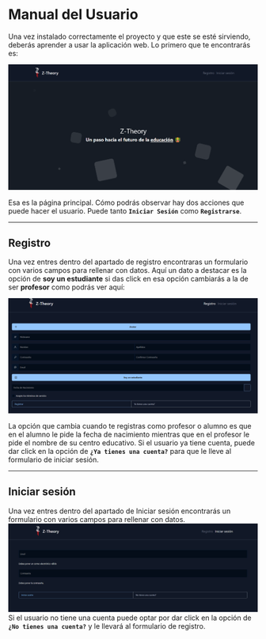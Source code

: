 # Manual del Usuario

Una vez instalado correctamente el proyecto y que este se esté sirviendo, deberás aprender a usar la aplicación web. Lo primero que te encontrarás es:

![Página inicial](../../images/landpage.png)

Esa es la página principal. Cómo podrás observar hay dos acciones que puede hacer el usuario. Puede tanto **```Iniciar Sesión```** como **```Registrarse```**.

---

## Registro 

Una vez entres dentro del apartado de registro encontraras un formulario con varios campos para rellenar con datos.
Aquí un dato a destacar es la opción de **soy un estudiante** si das click en esa opción cambiarás a la de ser **profesor** como podrás ver aquí:

![Registro](../../images/register.gif)


La opción que cambia cuando te registras como profesor o alumno es que en el alumno le pide la fecha de nacimiento mientras que en el profesor le pide el nombre de su centro educativo.
Si el usuario ya tiene cuenta, puede dar click en la opción de **```¿Ya tienes una cuenta?```** para que le lleve al formulario de iniciar sesión.

---

## Iniciar sesión 
Una vez entres dentro del apartado de Iniciar sesión encontrarás un formulario con varios campos para rellenar con datos.
![Iniciar sesión](../images/login.png)
Si el usuario no tiene una cuenta puede optar por dar click en la opción de **```¿No tienes una cuenta?```** y le llevará al formulario de registro.
